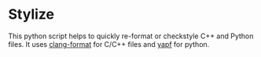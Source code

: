 # Stylize

This python script helps to quickly re-format or checkstyle C++ and Python files.  It uses [clang-format](http://clang.llvm.org/docs/ClangFormat.html) for C/C++ files and [yapf](https://github.com/google/yapf) for python.


